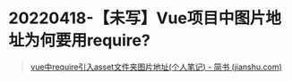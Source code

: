 # 20220418-【未写】Vue项目中图片地址为何要用require?

> [vue中require引入asset文件夹图片地址(个人笔记) - 简书 (jianshu.com)](https://www.jianshu.com/p/95d9b5e9d1bb)